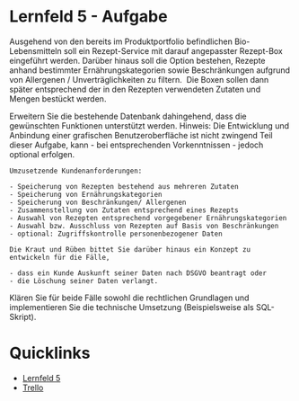 # Lernfeld 5 - Aufgabe
Ausgehend von den bereits im Produktportfolio befindlichen Bio-Lebensmitteln soll ein Rezept-Service mit darauf angepasster Rezept-Box eingeführt werden. Darüber hinaus soll die Option bestehen, Rezepte anhand bestimmter Ernährungskategorien sowie Beschränkungen aufgrund von Allergenen / Unverträglichkeiten zu filtern. 
Die Boxen sollen dann später entsprechend der in den Rezepten verwendeten Zutaten und Mengen bestückt werden.

Erweitern Sie die bestehende Datenbank dahingehend, dass die gewünschten Funktionen unterstützt werden.
Hinweis: Die Entwicklung und Anbindung einer grafischen Benutzeroberfläche ist nicht zwingend Teil dieser Aufgabe, kann - bei entsprechenden Vorkenntnissen - jedoch optional erfolgen. 

    Umzusetzende Kundenanforderungen:

    - Speicherung von Rezepten bestehend aus mehreren Zutaten
    - Speicherung von Ernährungskategorien
    - Speicherung von Beschränkungen/ Allergenen
    - Zusammenstellung von Zutaten entsprechend eines Rezepts
    - Auswahl von Rezepten entsprechend vorgegebener Ernährungskategorien
    - Auswahl bzw. Ausschluss von Rezepten auf Basis von Beschränkungen
    - optional: Zugriffskontrolle personenbezogener Daten
    
    Die Kraut und Rüben bittet Sie darüber hinaus ein Konzept zu entwickeln für die Fälle,

    - dass ein Kunde Auskunft seiner Daten nach DSGVO beantragt oder
    - die Löschung seiner Daten verlangt.

Klären Sie für beide Fälle sowohl die rechtlichen Grundlagen und implementieren Sie die technische Umsetzung (Beispielsweise als SQL-Skript).

# Quicklinks
 - [Lernfeld 5](https://moodle.itech-bs14.de/mod/page/view.php?id=41366)
 - [Trello](https://trello.com/b/eowCjhCk/lernfeld-5)
 
